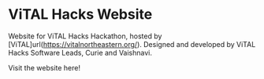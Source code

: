 # ViTAL Hacks Website
Website for ViTAL Hacks Hackathon, hosted by [ViTAL]url(https://vitalnortheastern.org/). Designed and developed by ViTAL Hacks Software Leads, Curie and Vaishnavi.

Visit the website here!

